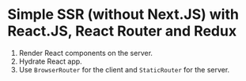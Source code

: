 # Simple SSR (without Next.JS) with React.JS, React Router and Redux

1. Render React components on the server.
2. Hydrate React app.
3. Use `BrowserRouter` for the client and `StaticRouter` for the server.
